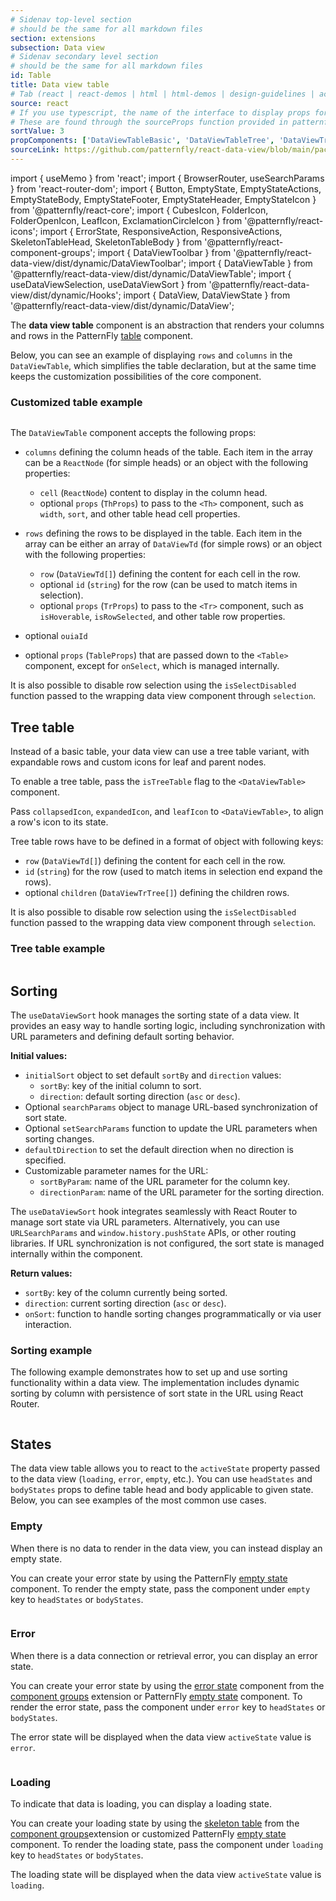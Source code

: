 ```yaml
---
# Sidenav top-level section
# should be the same for all markdown files
section: extensions
subsection: Data view
# Sidenav secondary level section
# should be the same for all markdown files
id: Table
title: Data view table
# Tab (react | react-demos | html | html-demos | design-guidelines | accessibility)
source: react
# If you use typescript, the name of the interface to display props for
# These are found through the sourceProps function provided in patternfly-docs.source.js
sortValue: 3
propComponents: ['DataViewTableBasic', 'DataViewTableTree', 'DataViewTrTree', 'DataViewTrObject']
sourceLink: https://github.com/patternfly/react-data-view/blob/main/packages/module/patternfly-docs/content/extensions/data-view/examples/Table/Table.md
---
```

import { useMemo } from 'react';
import { BrowserRouter, useSearchParams } from 'react-router-dom';
import { Button, EmptyState, EmptyStateActions, EmptyStateBody, EmptyStateFooter, EmptyStateHeader, EmptyStateIcon } from '@patternfly/react-core';
import { CubesIcon, FolderIcon, FolderOpenIcon, LeafIcon, ExclamationCircleIcon } from '@patternfly/react-icons';
import { ErrorState, ResponsiveAction, ResponsiveActions, SkeletonTableHead, SkeletonTableBody } from '@patternfly/react-component-groups';
import { DataViewToolbar } from '@patternfly/react-data-view/dist/dynamic/DataViewToolbar';
import { DataViewTable } from '@patternfly/react-data-view/dist/dynamic/DataViewTable';
import { useDataViewSelection, useDataViewSort } from '@patternfly/react-data-view/dist/dynamic/Hooks';
import { DataView, DataViewState } from '@patternfly/react-data-view/dist/dynamic/DataView';

The **data view table** component is an abstraction that renders your columns and rows in the PatternFly [table](/components/table) component. 

Below, you can see an example of displaying `rows` and `columns` in the `DataViewTable`, which simplifies the table declaration, but at the same time keeps the customization possibilities of the core component. 

### Customized table example
```js file="./DataViewTableExample.tsx"

```

The `DataViewTable` component accepts the following props:

- `columns` defining the column heads of the table. Each item in the array can be a `ReactNode` (for simple heads) or an object with the following properties:
  - `cell` (`ReactNode`) content to display in the column head.
  - optional `props` (`ThProps`) to pass to the `<Th>` component, such as `width`, `sort`, and other table head cell properties.

- `rows` defining the rows to be displayed in the table. Each item in the array can be either an array of `DataViewTd` (for simple rows) or an object with the following properties:
  - `row` (`DataViewTd[]`) defining the content for each cell in the row.
  - optional `id` (`string`) for the row (can be used to match items in selection).
  - optional `props` (`TrProps`) to pass to the `<Tr>` component, such as `isHoverable`, `isRowSelected`, and other table row properties.

- optional `ouiaId`

- optional `props` (`TableProps`) that are passed down to the `<Table>` component, except for `onSelect`, which is managed internally.

It is also possible to disable row selection using the `isSelectDisabled` function passed to the wrapping data view component through `selection`.

## Tree table

Instead of a basic table, your data view can use a tree table variant, with expandable rows and custom icons for leaf and parent nodes. 

To enable a tree table, pass the `isTreeTable` flag to the `<DataViewTable>` component. 

Pass `collapsedIcon`, `expandedIcon`, and `leafIcon` to `<DataViewTable>`, to align a row's icon to its state. 

Tree table rows have to be defined in a format of object with following keys:
  - `row` (`DataViewTd[]`) defining the content for each cell in the row.
  - `id` (`string`) for the row (used to match items in selection end expand the rows).
  - optional `children` (`DataViewTrTree[]`) defining the children rows.

It is also possible to disable row selection using the `isSelectDisabled` function passed to the wrapping data view component through `selection`.

### Tree table example
```js file="./DataViewTableTreeExample.tsx"

```

## Sorting

The `useDataViewSort` hook manages the sorting state of a data view. It provides an easy way to handle sorting logic, including synchronization with URL parameters and defining default sorting behavior.

**Initial values:**
- `initialSort` object to set default `sortBy` and `direction` values:
  - `sortBy`: key of the initial column to sort.
  - `direction`: default sorting direction (`asc` or `desc`).
- Optional `searchParams` object to manage URL-based synchronization of sort state.
- Optional `setSearchParams` function to update the URL parameters when sorting changes.
- `defaultDirection` to set the default direction when no direction is specified.
- Customizable parameter names for the URL:
  - `sortByParam`: name of the URL parameter for the column key.
  - `directionParam`: name of the URL parameter for the sorting direction.

The `useDataViewSort` hook integrates seamlessly with React Router to manage sort state via URL parameters. Alternatively, you can use `URLSearchParams` and `window.history.pushState` APIs, or other routing libraries. If URL synchronization is not configured, the sort state is managed internally within the component.

**Return values:**
- `sortBy`: key of the column currently being sorted.
- `direction`: current sorting direction (`asc` or `desc`).
- `onSort`: function to handle sorting changes programmatically or via user interaction.

### Sorting example

The following example demonstrates how to set up and use sorting functionality within a data view. The implementation includes dynamic sorting by column with persistence of sort state in the URL using React Router.
```js file="./SortingExample.tsx"

```

## States

The data view table allows you to react to the `activeState` property passed to the data view (`loading`, `error`, `empty`, etc.). You can use `headStates` and `bodyStates` props to define table head and body applicable to given state. Below, you can see examples of the most common use cases.

### Empty
When there is no data to render in the data view, you can instead display an empty state. 

You can create your error state by using the PatternFly [empty state](/components/empty-state) component. To render the empty state, pass the component under `empty` key to `headStates` or `bodyStates`. 

```js file="./DataViewTableEmptyExample.tsx"

```

### Error
When there is a data connection or retrieval error, you can display an error state. 

You can create your error state by using the [error state](/component-groups/error-state) component from the [component groups](/extensions/component-groups/about-component-groups) extension or PatternFly [empty state](/components/empty-state) component. To render the error state, pass the component under `error` key to `headStates` or `bodyStates`. 

The error state will be displayed when the data view `activeState` value is `error`.

```js file="./DataViewTableErrorExample.tsx"

```

### Loading
To indicate that data is loading, you can display a loading state.

You can create your loading state by using the [skeleton table](/component-groups/skeleton-table) from the [component groups](/extensions/component-groups/about-component-groups)extension or customized PatternFly [empty state](/components/empty-state) component. To render the loading state, pass the component under `loading` key to `headStates` or `bodyStates`. 

The loading state will be displayed when the data view `activeState` value is `loading`.

```js file="./DataViewTableLoadingExample.tsx"

```
